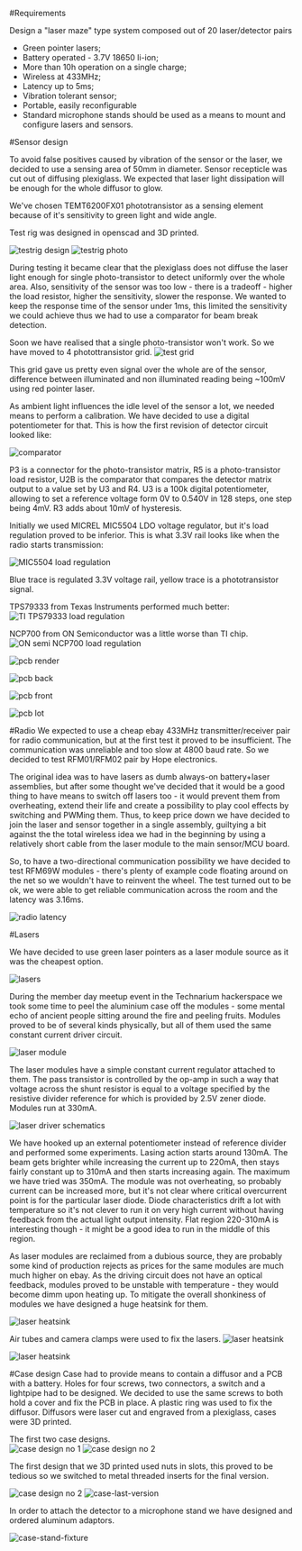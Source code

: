 #Requirements

Design a "laser maze" type system composed out of 20 laser/detector pairs

* Green pointer lasers;
* Battery operated - 3.7V 18650 li-ion;
* More than 10h operation on a single charge;
* Wireless at 433MHz;
* Latency up to 5ms;
* Vibration tolerant sensor;
* Portable, easily reconfigurable
* Standard microphone stands should be used as a means to mount and configure lasers and sensors.

#Sensor design

To avoid false positives caused by vibration of the sensor or the laser, we decided to use a sensing area of 50mm in diameter. Sensor recepticle was cut out of diffusing plexiglass. We expected that laser light dissipation will be enough for the whole diffusor to glow. 

We've chosen TEMT6200FX01 phototransistor as a sensing element because of it's sensitivity to green light and wide angle. 

Test rig was designed in openscad and 3D printed. 

![testrig design](pics/sensor-testrig-3d.png)
![testrig photo](pics/DSC01677.JPG)

During testing it became clear that the plexiglass does not diffuse the laser light enough for single photo-transistor to detect uniformly over the whole area. Also, sensitivity of the sensor was too low - there is a tradeoff - higher the load resistor, higher the sensitivity, slower the response. We wanted to keep the response time of the sensor under 1ms, this limited the sensitivity we could achieve thus we had to use a comparator for beam break detection.  

Soon we have realised that a single photo-transistor won't work. So we have moved to 4 photottransistor grid.
![test grid](pics/DSC01680.JPG)

This grid gave us pretty even signal over the whole are of the sensor, difference between illuminated and non illuminated reading being ~100mV using red pointer laser.

As ambient light influences the idle level of the sensor a lot, we needed means to perform a calibration. We have decided to use a digital potentiometer for that. This is how the first revision of detector circuit looked like:

![comparator](pics/comparator1.png)

P3 is a connector for the photo-transistor matrix, R5 is a photo-transistor load resistor, U2B is the comparator that compares the detector matrix output to a value set by U3 and R4. U3 is a 100k digital potentiometer, allowing to set a reference voltage form 0V to 0.540V in 128 steps, one step being 4mV. R3 adds about 10mV of hysteresis.

Initially we used MICREL MIC5504 LDO voltage regulator, but it's load regulation proved to be inferior. This is what 3.3V rail looks like when the radio starts transmission:

![MIC5504 load regulation](pics/micrel-load-regulation.png)

Blue trace is regulated 3.3V voltage rail, yellow trace is a phototransistor signal. 

TPS79333 from Texas Instruments performed much better:
![TI TPS79333 load regulation](pics/ti-load-regulation.png)

NCP700 from ON Semiconductor was a little worse than TI chip.
![ON semi NCP700 load regulation](pics/on-load-regulation.png)


![pcb render](pics/pcb-render.png)

![pcb back](pics/DSC02542.png)

![pcb front](pics/DSC02543.png)

![pcb lot](pics/DSC02541.png)

#Radio
We expected to use a cheap ebay 433MHz transmitter/receiver pair for radio communication, but at the first test it proved to be insufficient. The communication was unreliable and too slow at 4800 baud rate. So we decided to test RFM01/RFM02 pair by Hope electronics. 

The original idea was to have lasers as dumb always-on battery+laser assemblies, but after some thought we've decided that it would be a good thing to have means to switch off lasers too - it would prevent them from overheating, extend their life and create a possibility to play cool effects by switching and PWMing them. Thus, to keep price down we have decided to join the laser and sensor together in a single assembly, guiltying a bit against the the total wireless idea we had in the beginning by using a relatively short cable from the laser module to the main sensor/MCU board.

So, to have a two-directional communication possibility we have decided to test RFM69W modules - there's plenty of example code floating around on the net so we wouldn't have to reinvent the wheel. The test turned out to be ok, we were able to get reliable communication across the room and the latency was 3.16ms.

![radio latency](pics/radio-latency.png)

#Lasers

We have decided to use green laser pointers as a laser module source as it was the cheapest option. 

![lasers](pics/s-l400.jpg)

During the member day meetup event in the Technarium hackerspace we took some time to peel the aluminium case off the modules - some mental echo of ancient people sitting around the fire and peeling fruits. Modules proved to be of several kinds physically, but all of them used the same constant current driver circuit.

![laser module](pics/laser-module.png)

The laser modules have a simple constant current regulator attached to them. The pass transistor is controlled by the op-amp in such a way that voltage across the shunt resistor is equal to a voltage specified by the resistive divider reference for which is provided by 2.5V zener diode. Modules run at 330mA.

![laser driver schematics](pics/laser-driver-schematics.png)

We have hooked up an external potentiometer instead of reference divider and performed some experiments. Lasing action starts around 130mA. The beam gets brighter while increasing the current up to 220mA, then stays fairly constant up to 310mA and then starts increasing again. The maximum we have tried was 350mA. The module was not overheating, so probably current can be increased more, but it's not clear where critical overcurrent point is for the particular laser diode. Diode characteristics drift a lot with temperature so it's not clever to run it on very high current without having feedback from the actual light output intensity. Flat region 220-310mA is interesting though - it might be a good idea to run in the middle of this region. 

As laser modules are reclaimed from a dubious source, they are probably some kind of production rejects as prices for the same modules are much much higher on ebay. As the driving circuit does not have an optical feedback, modules proved to be unstable with temperature - they would become dimm upon heating up. To mitigate the overall shonkiness of modules we have designed a huge heatsink for them.

![laser heatsink](pics/laser-heatsinks.png)

Air tubes and camera clamps were used to fix the lasers.
![laser heatsink](pics/DSC02571.png)

![laser heatsink](pics/laser-in-action.png)

#Case design
Case had to provide means to contain a diffusor and a PCB with a battery. Holes for four screws, two connectors, a switch and a lightpipe had to be designed. We decided to use the same screws to both hold a cover and fix the PCB in place. A plastic ring was used to fix the diffusor. Diffusors were laser cut and engraved from a plexiglass, cases were 3D printed.

The first two case designs.  
![case design no 1](pics/case1.png)
![case design no 2](pics/case2.png)

The first design that we 3D printed used nuts in slots, this proved to be tedious so we switched to metal threaded inserts for the final version.

![case design no 2](pics/case2-print.png)
![case-last-version](pics/case-last-version.png)

In order to attach the detector to a microphone stand we have designed and ordered aluminum adaptors.

![case-stand-fixture](pics/case-stand-fixture.png)
